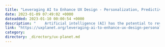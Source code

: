 ```yaml
---
title: "Leveraging AI to Enhance UX Design - Personalization, Predictive Modeling, Natural Language…"
date: 2023-01-09 07:49:02 +0000
dateadded: 2023-01-10 00:00:54 +0000
description: "    Artificial intelligence (AI) has the potential to revolutionize the way we design and interact with user experiences (UX). From…  Continue reading on UX Planet »  "
link: "https://uxplanet.org/leveraging-ai-to-enhance-ux-design-personalization-predictive-modeling-natural-language-a859f2be6577?source=rss----819cc2aaeee0---4"
category:
directory: _directory/ux-planet.md
---
```


